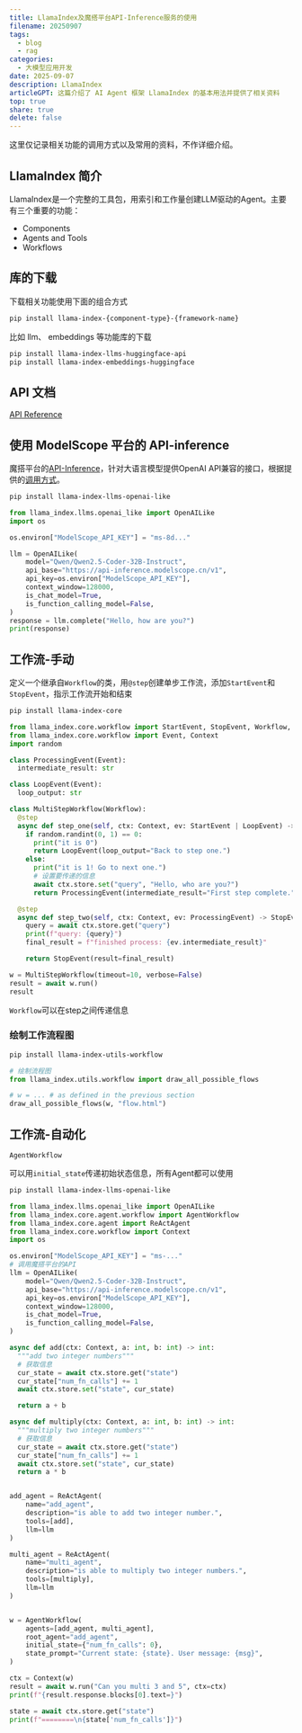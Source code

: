 ```yaml
---
title: LlamaIndex及魔搭平台API-Inference服务的使用
filename: 20250907  
tags:  
  - blog   
  - rag  
categories:  
  - 大模型应用开发
date: 2025-09-07  
description: LlamaIndex  
articleGPT: 这篇介绍了 AI Agent 框架 LlamaIndex 的基本用法并提供了相关资料
top: true  
share: true  
delete: false  
---
```


这里仅记录相关功能的调用方式以及常用的资料，不作详细介绍。


## LlamaIndex 简介
LlamaIndex是一个完整的工具包，用索引和工作量创建LLM驱动的Agent。主要有三个重要的功能：
- Components
- Agents and Tools
- Workflows

## 库的下载
下载相关功能使用下面的组合方式
```bash
pip install llama-index-{component-type}-{framework-name}
```
比如 llm、 embeddings 等功能库的下载
```bash
pip install llama-index-llms-huggingface-api
pip install llama-index-embeddings-huggingface
```

## API 文档
[API Reference](https://docs.llamaindex.ai/en/stable/api_reference/)

## 使用 ModelScope 平台的 API-inference
魔搭平台的[API-Inference](https://www.modelscope.cn/docs/model-service/API-Inference/intro)，针对大语言模型提供OpenAI API兼容的接口，根据提供的[调用方式](https://docs.llamaindex.ai/en/stable/api_reference/llms/openai_like/)。
```bash
pip install llama-index-llms-openai-like
```
```python
from llama_index.llms.openai_like import OpenAILike
import os

os.environ["ModelScope_API_KEY"] = "ms-8d..."

llm = OpenAILike(
    model="Qwen/Qwen2.5-Coder-32B-Instruct",
    api_base="https://api-inference.modelscope.cn/v1",
    api_key=os.environ["ModelScope_API_KEY"],
    context_window=128000,
    is_chat_model=True,
    is_function_calling_model=False,
)
response = llm.complete("Hello, how are you?")
print(response)
```
## 工作流-手动
定义一个继承自`Workflow`的类，用`@step`创建单步工作流，添加`StartEvent`和`StopEvent`，指示工作流开始和结束

```bash
pip install llama-index-core
```

```python
from llama_index.core.workflow import StartEvent, StopEvent, Workflow, step
from llama_index.core.workflow import Event, Context
import random

class ProcessingEvent(Event):
  intermediate_result: str

class LoopEvent(Event):
  loop_output: str

class MultiStepWorkflow(Workflow):
  @step
  async def step_one(self, ctx: Context, ev: StartEvent | LoopEvent) -> LoopEvent | ProcessingEvent:
    if random.randint(0, 1) == 0:
      print("it is 0")
      return LoopEvent(loop_output="Back to step one.")
    else:
      print("it is 1! Go to next one.")
      # 设置要传递的信息
      await ctx.store.set("query", "Hello, who are you?")
      return ProcessingEvent(intermediate_result="First step complete.")

  @step
  async def step_two(self, ctx: Context, ev: ProcessingEvent) -> StopEvent:
    query = await ctx.store.get("query")
    print(f"query: {query}")
    final_result = f"finished process: {ev.intermediate_result}"

    return StopEvent(result=final_result)

w = MultiStepWorkflow(timeout=10, verbose=False)
result = await w.run()
result
```
`Workflow`可以在step之间传递信息

### 绘制工作流程图
```bash
pip install llama-index-utils-workflow
```
```python
# 绘制流程图
from llama_index.utils.workflow import draw_all_possible_flows

# w = ... # as defined in the previous section
draw_all_possible_flows(w, "flow.html")
```

## 工作流-自动化
`AgentWorkflow`

可以用`initial_state`传递初始状态信息，所有Agent都可以使用

```bash
pip install llama-index-llms-openai-like
```
```python
from llama_index.llms.openai_like import OpenAILike
from llama_index.core.agent.workflow import AgentWorkflow
from llama_index.core.agent import ReActAgent
from llama_index.core.workflow import Context
import os

os.environ["ModelScope_API_KEY"] = "ms-..."
# 调用魔搭平台的API
llm = OpenAILike(
    model="Qwen/Qwen2.5-Coder-32B-Instruct",
    api_base="https://api-inference.modelscope.cn/v1",
    api_key=os.environ["ModelScope_API_KEY"],
    context_window=128000,
    is_chat_model=True,
    is_function_calling_model=False,
)

async def add(ctx: Context, a: int, b: int) -> int:
  """add two integer numbers"""
  # 获取信息
  cur_state = await ctx.store.get("state")
  cur_state["num_fn_calls"] += 1
  await ctx.store.set("state", cur_state)

  return a + b

async def multiply(ctx: Context, a: int, b: int) -> int:
  """multiply two integer numbers"""
  # 获取信息
  cur_state = await ctx.store.get("state")
  cur_state["num_fn_calls"] += 1
  await ctx.store.set("state", cur_state)
  return a * b


add_agent = ReActAgent(
    name="add_agent",
    description="is able to add two integer number.",
    tools=[add],
    llm=llm
)

multi_agent = ReActAgent(
    name="multi_agent",
    description="is able to multiply two integer numbers.",
    tools=[multiply],
    llm=llm
)


w = AgentWorkflow(
    agents=[add_agent, multi_agent],
    root_agent="add_agent",
    initial_state={"num_fn_calls": 0},
    state_prompt="Current state: {state}. User message: {msg}",
)

ctx = Context(w)
result = await w.run("Can you multi 3 and 5", ctx=ctx)
print(f"{result.response.blocks[0].text=}")

state = await ctx.store.get("state")
print(f"========\n{state['num_fn_calls']}")



```


